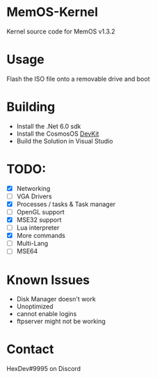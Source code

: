 # MemOS-Kernel
Kernel source code for MemOS v1.3.2

# Usage
Flash the ISO file onto a removable drive and boot

# Building
- Install the .Net 6.0 sdk
- Install the CosmosOS [DevKit](https://www.gocosmos.org/download/)
- Build the Solution in Visual Studio

# TODO:
- [x] Networking
- [ ] VGA Drivers
- [X] Processes / tasks & Task manager
- [ ] OpenGL support
- [X] MSE32 support
- [ ] Lua interpreter
- [X] More commands
- [ ] Multi-Lang
- [ ] MSE64

# Known Issues
- Disk Manager doesn't work
- Unoptimized
- cannot enable logins
- ftpserver might not be working

# Contact
HexDev#9995 on Discord
